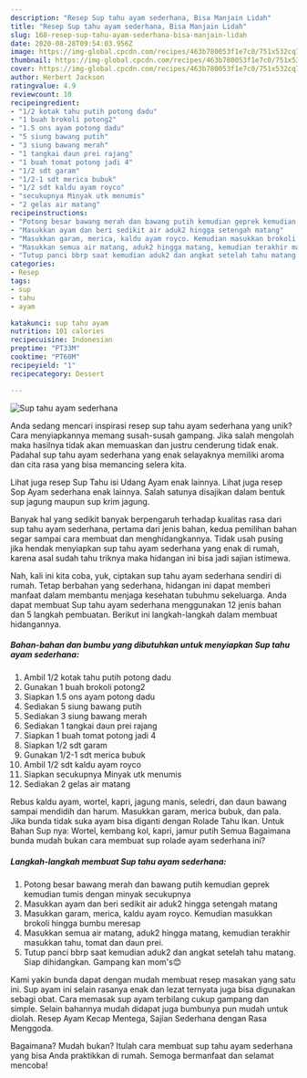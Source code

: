 ```yaml
---
description: "Resep Sup tahu ayam sederhana, Bisa Manjain Lidah"
title: "Resep Sup tahu ayam sederhana, Bisa Manjain Lidah"
slug: 168-resep-sup-tahu-ayam-sederhana-bisa-manjain-lidah
date: 2020-08-28T09:54:03.956Z
image: https://img-global.cpcdn.com/recipes/463b780053f1e7c0/751x532cq70/sup-tahu-ayam-sederhana-foto-resep-utama.jpg
thumbnail: https://img-global.cpcdn.com/recipes/463b780053f1e7c0/751x532cq70/sup-tahu-ayam-sederhana-foto-resep-utama.jpg
cover: https://img-global.cpcdn.com/recipes/463b780053f1e7c0/751x532cq70/sup-tahu-ayam-sederhana-foto-resep-utama.jpg
author: Herbert Jackson
ratingvalue: 4.9
reviewcount: 10
recipeingredient:
- "1/2 kotak tahu putih potong dadu"
- "1 buah brokoli potong2"
- "1.5 ons ayam potong dadu"
- "5 siung bawang putih"
- "3 siung bawang merah"
- "1 tangkai daun prei rajang"
- "1 buah tomat potong jadi 4"
- "1/2 sdt garam"
- "1/2-1 sdt merica bubuk"
- "1/2 sdt kaldu ayam royco"
- "secukupnya Minyak utk menumis"
- "2 gelas air matang"
recipeinstructions:
- "Potong besar bawang merah dan bawang putih kemudian geprek kemudian tumis dengan minyak secukupnya"
- "Masukkan ayam dan beri sedikit air aduk2 hingga setengah matang"
- "Masukkan garam, merica, kaldu ayam royco. Kemudian masukkan brokoli hingga bumbu meresap"
- "Masukkan semua air matang, aduk2 hingga matang, kemudian terakhir masukkan tahu, tomat dan daun prei."
- "Tutup panci bbrp saat kemudian aduk2 dan angkat setelah tahu matang. Siap dihidangkan. Gampang kan mom&#39;s😊"
categories:
- Resep
tags:
- sup
- tahu
- ayam

katakunci: sup tahu ayam 
nutrition: 101 calories
recipecuisine: Indonesian
preptime: "PT33M"
cooktime: "PT60M"
recipeyield: "1"
recipecategory: Dessert

---
```



![Sup tahu ayam sederhana](https://img-global.cpcdn.com/recipes/463b780053f1e7c0/751x532cq70/sup-tahu-ayam-sederhana-foto-resep-utama.jpg)

Anda sedang mencari inspirasi resep sup tahu ayam sederhana yang unik? Cara menyiapkannya memang susah-susah gampang. Jika salah mengolah maka hasilnya tidak akan memuaskan dan justru cenderung tidak enak. Padahal sup tahu ayam sederhana yang enak selayaknya memiliki aroma dan cita rasa yang bisa memancing selera kita.

Lihat juga resep Sup Tahu isi Udang Ayam enak lainnya. Lihat juga resep Sop Ayam sederhana enak lainnya. Salah satunya disajikan dalam bentuk sup jagung maupun sup krim jagung.

Banyak hal yang sedikit banyak berpengaruh terhadap kualitas rasa dari sup tahu ayam sederhana, pertama dari jenis bahan, kedua pemilihan bahan segar sampai cara membuat dan menghidangkannya. Tidak usah pusing jika hendak menyiapkan sup tahu ayam sederhana yang enak di rumah, karena asal sudah tahu triknya maka hidangan ini bisa jadi sajian istimewa.


Nah, kali ini kita coba, yuk, ciptakan sup tahu ayam sederhana sendiri di rumah. Tetap berbahan yang sederhana, hidangan ini dapat memberi manfaat dalam membantu menjaga kesehatan tubuhmu sekeluarga. Anda dapat membuat Sup tahu ayam sederhana menggunakan 12 jenis bahan dan 5 langkah pembuatan. Berikut ini langkah-langkah dalam membuat hidangannya.

<!--inarticleads1-->

##### Bahan-bahan dan bumbu yang dibutuhkan untuk menyiapkan Sup tahu ayam sederhana:

1. Ambil 1/2 kotak tahu putih potong dadu
1. Gunakan 1 buah brokoli potong2
1. Siapkan 1.5 ons ayam potong dadu
1. Sediakan 5 siung bawang putih
1. Sediakan 3 siung bawang merah
1. Sediakan 1 tangkai daun prei rajang
1. Siapkan 1 buah tomat potong jadi 4
1. Siapkan 1/2 sdt garam
1. Gunakan 1/2-1 sdt merica bubuk
1. Ambil 1/2 sdt kaldu ayam royco
1. Siapkan secukupnya Minyak utk menumis
1. Sediakan 2 gelas air matang


Rebus kaldu ayam, wortel, kapri, jagung manis, seledri, dan daun bawang sampai mendidih dan harum. Masukkan garam, merica bubuk, dan pala. Jika bunda tidak suka ayam bisa diganti dengan Rolade Tahu Ikan. Untuk Bahan Sup nya: Wortel, kembang kol, kapri, jamur putih Semua Bagaimana bunda mudah bukan cara membuat sup rolade ayam sederhana ini? 

<!--inarticleads2-->

##### Langkah-langkah membuat Sup tahu ayam sederhana:

1. Potong besar bawang merah dan bawang putih kemudian geprek kemudian tumis dengan minyak secukupnya
1. Masukkan ayam dan beri sedikit air aduk2 hingga setengah matang
1. Masukkan garam, merica, kaldu ayam royco. Kemudian masukkan brokoli hingga bumbu meresap
1. Masukkan semua air matang, aduk2 hingga matang, kemudian terakhir masukkan tahu, tomat dan daun prei.
1. Tutup panci bbrp saat kemudian aduk2 dan angkat setelah tahu matang. Siap dihidangkan. Gampang kan mom&#39;s😊


Kami yakin bunda dapat dengan mudah membuat resep masakan yang satu ini. Sup ayam ini selain rasanya enak dan lezat ternyata juga bisa digunakan sebagi obat. Cara memasak sup ayam terbilang cukup gampang dan simple. Selain bahannya mudah didapat juga bumbunya pun mudah untuk diolah. Resep Ayam Kecap Mentega, Sajian Sederhana dengan Rasa Menggoda. 

Bagaimana? Mudah bukan? Itulah cara membuat sup tahu ayam sederhana yang bisa Anda praktikkan di rumah. Semoga bermanfaat dan selamat mencoba!
